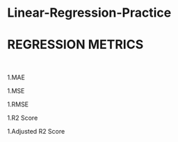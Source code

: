 <h1>Linear-Regression-Practice</h1>
<h1>REGRESSION METRICS</h1>
<br>
<p>1.MAE</p>
<p>1.MSE</p>
<p>1.RMSE</p>
<p>1.R2 Score</p>
<p>1.Adjusted R2 Score</p>
